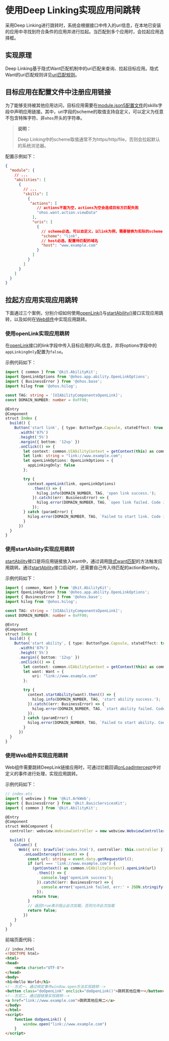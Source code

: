 # 使用Deep Linking实现应用间跳转

采用Deep Linking进行跳转时，系统会根据接口中传入的uri信息，在本地已安装的应用中寻找到符合条件的应用并进行拉起。当匹配到多个应用时，会拉起应用选择框。

## 实现原理

Deep Linking基于隐式Want匹配机制中的uri匹配来查询、拉起目标应用。隐式Want的uri匹配规则详见[uri匹配规则](explicit-implicit-want-mappings.md#uri匹配规则)。


## 目标应用在配置文件中注册应用链接

为了能够支持被其他应用访问，目标应用需要在[module.json5配置文件](../quick-start/module-configuration-file.md)的skills字段中声明应用链接。其中，uri字段的scheme的取值支持自定义，可以定义为任意不包含特殊字符、非`ohos`开头的字符串。

> **说明：**
> 
> Deep Linking中的scheme取值通常不为https/http/file，否则会拉起默认的系统浏览器。



配置示例如下：

```json
{
  "module": {
    // ...
    "abilities": [
      {
        // ...
        "skills": [
          {
           "actions": [
              // actions不能为空，actions为空会造成目标方匹配失败
              "ohos.want.action.viewData"
            ],
            "uris": [
              {
                // scheme必选，可以自定义，以link为例，需要替换为实际的scheme
                "scheme": "link",
                // host必选，配置待匹配的域名
                "host": "www.example.com"
              }
            ]
          }
        ]
      }
    ]
  }
}
```


## 拉起方应用实现应用跳转

下面通过三个案例，分别介绍如何使用[openLink()](../reference/apis-ability-kit/js-apis-inner-application-uiAbilityContext.md#uiabilitycontextopenlink12)与[startAbility()](../reference/apis-ability-kit/js-apis-inner-application-uiAbilityContext.md#uiabilitycontextstartability)接口实现应用跳转，以及如何在[Web组件](../reference/apis-arkweb/ts-basic-components-web.md)中实现应用跳转。

### 使用openLink实现应用跳转

在[openLink](../reference/apis-ability-kit/js-apis-inner-application-uiAbilityContext.md#uiabilitycontextopenlink12)接口的link字段中传入目标应用的URL信息，并将options字段中的`appLinkingOnly`配置为`false`。


示例代码如下：

```ts
import { common } from '@kit.AbilityKit';
import OpenLinkOptions from '@ohos.app.ability.OpenLinkOptions';
import { BusinessError } from '@ohos.base';
import hilog from '@ohos.hilog';

const TAG: string = '[UIAbilityComponentsOpenLink]';
const DOMAIN_NUMBER: number = 0xFF00;

@Entry
@Component
struct Index {
  build() {
    Button('start link', { type: ButtonType.Capsule, stateEffect: true })
      .width('87%')
      .height('5%')
      .margin({ bottom: '12vp' })
      .onClick(() => {
        let context: common.UIAbilityContext = getContext(this) as common.UIAbilityContext;
        let link: string = "link://www.example.com";
        let openLinkOptions: OpenLinkOptions = {
          appLinkingOnly: false
        };

        try {
          context.openLink(link, openLinkOptions)
            .then(() => {
              hilog.info(DOMAIN_NUMBER, TAG, 'open link success.');
            }).catch((err: BusinessError) => {
              hilog.error(DOMAIN_NUMBER, TAG, `open link failed. Code is ${err.code}, message is ${err.message}`);
            });
        } catch (paramError) {
          hilog.error(DOMAIN_NUMBER, TAG, `Failed to start link. Code is ${paramError.code}, message is ${paramError.message}`);
        }
      })
  }
}
```

### 使用startAbility实现应用跳转

[startAbility](../reference/apis-ability-kit/js-apis-inner-application-uiAbilityContext.md#uiabilitycontextstartability)接口是将应用链接放入want中，通过调用[隐式want匹配](explicit-implicit-want-mappings.md#隐式want匹配原理)的方法触发应用跳转。通过[startAbility](../reference/apis-ability-kit/js-apis-inner-application-uiAbilityContext.md#uiabilitycontextstartability)接口启动时，还需要自己传入待匹配的action和entity。


示例代码如下：

```ts
import { common, Want } from '@kit.AbilityKit';
import OpenLinkOptions from '@ohos.app.ability.OpenLinkOptions';
import { BusinessError } from '@ohos.base';
import hilog from '@ohos.hilog';

const TAG: string = '[UIAbilityComponentsOpenLink]';
const DOMAIN_NUMBER: number = 0xFF00;

@Entry
@Component
struct Index {
  build() {
    Button('start ability', { type: ButtonType.Capsule, stateEffect: true })
      .width('87%')
      .height('5%')
      .margin({ bottom: '12vp' })
      .onClick(() => {
        let context: common.UIAbilityContext = getContext(this) as common.UIAbilityContext;
        let want: Want = {
            uri: "link://www.example.com"
        };

        try {
          context.startAbility(want).then(() => {
            hilog.info(DOMAIN_NUMBER, TAG, 'start ability success.');
          }).catch((err: BusinessError) => {
            hilog.error(DOMAIN_NUMBER, TAG, `start ability failed. Code is ${err.code}, message is ${err.message}`);
          });
        } catch (paramError) {
          hilog.error(DOMAIN_NUMBER, TAG, `Failed to start ability. Code is ${paramError.code}, message is ${paramError.message}`);
        }
      })
  }
}
```

### 使用Web组件实现应用跳转

Web组件需要跳转DeepLink链接应用时，可通过拦截回调[onLoadIntercept](../reference/apis-arkweb/ts-basic-components-web.md#onloadintercept10)中对定义的事件进行处理，实现应用跳转。

示例代码如下：

```ts
// index.ets
import { webview } from '@kit.ArkWeb';
import { BusinessError } from '@kit.BasicServicesKit';
import { common } from '@kit.AbilityKit';

@Entry
@Component
struct WebComponent {
  controller: webview.WebviewController = new webview.WebviewController();

  build() {
    Column() {
      Web({ src: $rawfile('index.html'), controller: this.controller })
        .onLoadIntercept((event) => {
          const url: string = event.data.getRequestUrl();
          if (url === 'link://www.example.com') {
            (getContext() as common.UIAbilityContext).openLink(url)
              .then(() => {
                console.log('openLink success');
              }).catch((err: BusinessError) => {
                console.error('openLink failed, err:' + JSON.stringify(err));
              });
            return true;
          }
          // 返回true表示阻止此次加载，否则允许此次加载
          return false;
        })
    }
  }
}
```

前端页面代码：
```html
// index.html
<!DOCTYPE html>
<html>
<head>
    <meta charset="UTF-8">
</head>
<body>
<h1>Hello World</h1>
<!--方式一、通过绑定事件window.open方法实现跳转-->
<button class="doOpenLink" onclick="doOpenLink()">跳转其他应用一</button>
<!--方式二、通过超链接实现跳转-->
<a href="link://www.example.com">跳转其他应用二</a>
</body>
</html>
<script>
    function doOpenLink() {
        window.open("link://www.example.com")
    }
</script>
```